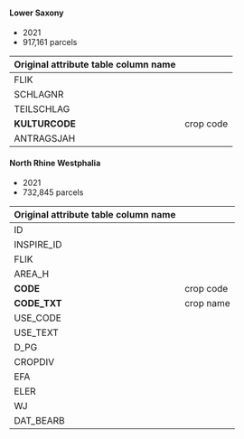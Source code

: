 #### Lower Saxony
- 2021
- 917,161 parcels


| Original attribute table column name |           |
| ------------------------------------ | --------- |
| FLIK | |
| SCHLAGNR | |
| TEILSCHLAG | |
| **KULTURCODE** | crop code |
| ANTRAGSJAH | |

#### North Rhine Westphalia
- 2021
- 732,845 parcels


| Original attribute table column name |           |
| ------------------------------------ | --------- |
| ID | |
| INSPIRE_ID | |
| FLIK | |
| AREA_H | |
| **CODE** | crop code |
| **CODE_TXT** | crop name |
| USE_CODE | |
| USE_TEXT | |
| D_PG | |
| CROPDIV | |
| EFA | |
| ELER | |
| WJ | |
| DAT_BEARB | |